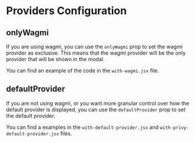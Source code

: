 # Providers Configuration

## onlyWagmi

If you are using wagmi, you can use the `onlyWagmi` prop to set the wagmi provider as exclusive. This means that the wagmi provider will be the only provider that will be shown in the modal.

You can find an example of the code in the `with-wagmi.jsx` file.

## defaultProvider

If you are not using wagmi, or you want more granular control over how the default provider is displayed, you can use the `defaultProvider` prop to set the default provider.

You can find a examples in the `with-default-provider.jsx` and `with-privy-default-provider.jsx` files.
